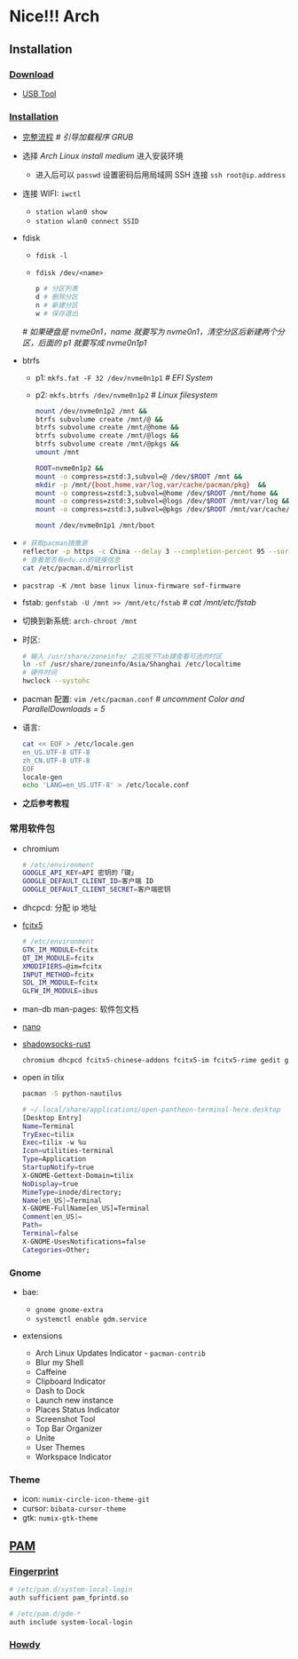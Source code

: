 # Nice!!! Arch

## Installation

### [Download](https://archlinux.org/download)

- [USB Tool](https://rufus.akeo.ie)

### [Installation](https://wiki.archlinux.org/title/Installation_guide)

- [完整流程](https://zhuanlan.zhihu.com/p/596227524) _# 引导加载程序 GRUB_

- 选择 _Arch Linux install medium_ 进入安装环境

  - 进入后可以 `passwd` 设置密码后用局域网 SSH 连接 `ssh root@ip.address`

- 连接 WIFI: `iwctl`

  - `station wlan0 show`
  - `station wlan0 connect SSID`

- fdisk

  - `fdisk -l`
  - `fdisk /dev/<name>`

    ```sh
    p # 分区列表
    d # 删除分区
    n # 新建分区
    w # 保存退出
    ```

  _# 如果硬盘是 nvme0n1，name 就要写为 nvme0n1，清空分区后新建两个分区，后面的 p1 就要写成 nvme0n1p1_

- btrfs

  - p1: `mkfs.fat -F 32 /dev/nvme0n1p1` _# EFI System_
  - p2: `mkfs.btrfs /dev/nvme0n1p2` _# Linux filesystem_

    ```sh
    mount /dev/nvme0n1p2 /mnt &&
    btrfs subvolume create /mnt/@ &&
    btrfs subvolume create /mnt/@home &&
    btrfs subvolume create /mnt/@logs &&
    btrfs subvolume create /mnt/@pkgs &&
    umount /mnt

    ROOT=nvme0n1p2 &&
    mount -o compress=zstd:3,subvol=@ /dev/$ROOT /mnt &&
    mkdir -p /mnt/{boot,home,var/log,var/cache/pacman/pkg}  &&
    mount -o compress=zstd:3,subvol=@home /dev/$ROOT /mnt/home &&
    mount -o compress=zstd:3,subvol=@logs /dev/$ROOT /mnt/var/log &&
    mount -o compress=zstd:3,subvol=@pkgs /dev/$ROOT /mnt/var/cache/pacman/pkg

    mount /dev/nvme0n1p1 /mnt/boot
    ```

- ```sh
  # 获取pacman镜像源
  reflector -p https -c China --delay 3 --completion-percent 95 --sort rate --save /etc/pacman.d/mirrorlist
  # 查看是否有edu.cn的链接信息
  cat /etc/pacman.d/mirrorlist
  ```

- `pacstrap -K /mnt base linux linux-firmware sof-firmware`

- fstab: `genfstab -U /mnt >> /mnt/etc/fstab` _# cat /mnt/etc/fstab_

- 切换到新系统: `arch-chroot /mnt`

- 时区:

  ```sh
  # 输入 /usr/share/zoneinfo/ 之后按下Tab键查看可选的时区
  ln -sf /usr/share/zoneinfo/Asia/Shanghai /etc/localtime
  # 硬件时间
  hwclock --systohc
  ```

- pacman 配置: `vim /etc/pacman.conf` _# uncomment Color and ParallelDownloads = 5_

- 语言:

  ```sh
  cat << EOF > /etc/locale.gen
  en_US.UTF-8 UTF-8
  zh_CN.UTF-8 UTF-8
  EOF
  locale-gen
  echo 'LANG=en_US.UTF-8' > /etc/locale.conf
  ```

- **之后参考教程**

### 常用软件包

- chromium

  ```sh
  # /etc/environment
  GOOGLE_API_KEY=API 密钥的「键」
  GOOGLE_DEFAULT_CLIENT_ID=客户端 ID
  GOOGLE_DEFAULT_CLIENT_SECRET=客户端密钥
  ```

- dhcpcd: 分配 ip 地址
- [fcitx5](https://wiki.archlinux.org/title/Fcitx5)

  ```sh
  # /etc/environment
  GTK_IM_MODULE=fcitx
  QT_IM_MODULE=fcitx
  XMODIFIERS=@im=fcitx
  INPUT_METHOD=fcitx
  SDL_IM_MODULE=fcitx
  GLFW_IM_MODULE=ibus
  ```

- man-db man-pages: 软件包文档
- [nano](https://wiki.archlinux.org/title/nano)
- [shadowsocks-rust](https://wiki.archlinux.org/title/Shadowsocks)

  ```txt
  chromium dhcpcd fcitx5-chinese-addons fcitx5-im fcitx5-rime gedit git man-db man-pages nano noto-fonts noto-fonts-cjk noto-fonts-emoji openssh shadowsocks-rust tilix ttf-fira-code ttf-roboto ttf-roboto-mono ttf-sarasa-gothic ttf-ubuntu-font-family zip
  ```

- open in tilix

  ```sh
  pacman -S python-nautilus

  # ~/.local/share/applications/open-pantheon-terminal-here.desktop
  [Desktop Entry]
  Name=Terminal
  TryExec=tilix
  Exec=tilix -w %u
  Icon=utilities-terminal
  Type=Application
  StartupNotify=true
  X-GNOME-Gettext-Domain=tilix
  NoDisplay=true
  MimeType=inode/directory;
  Name[en_US]=Terminal
  X-GNOME-FullName[en_US]=Terminal
  Comment[en_US]=
  Path=
  Terminal=false
  X-GNOME-UsesNotifications=false
  Categories=Other;
  ```

### Gnome

- bae:

  - `gnome gnome-extra`
  - `systemctl enable gdm.service`

- extensions

  - Arch Linux Updates Indicator - `pacman-contrib`
  - Blur my Shell
  - Caffeine
  - Clipboard Indicator
  - Dash to Dock
  - Launch new instance
  - Places Status Indicator
  - Screenshot Tool
  - Top Bar Organizer
  - Unite
  - User Themes
  - Workspace Indicator

### Theme

- icon: `numix-circle-icon-theme-git`
- cursor: `bibata-cursor-theme`
- gtk: `numix-gtk-theme`

## [PAM](https://wiki.archlinux.org/title/PAM)

### [Fingerprint](https://wiki.archlinux.org/title/Fprint)

```sh
# /etc/pam.d/system-local-login
auth sufficient pam_fprintd.so

# /etc/pam.d/gdm-*
auth include system-local-login
```

### [Howdy](https://wiki.archlinux.org/title/Howdy)
